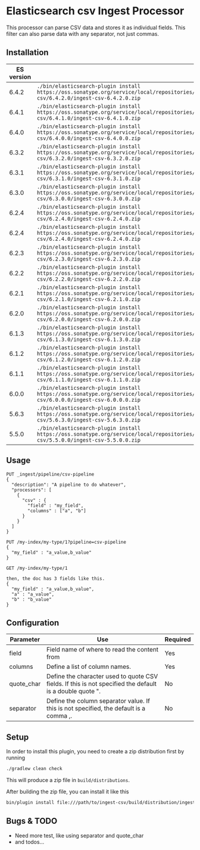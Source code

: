 # Elasticsearch csv Ingest Processor

This processor can parse CSV data and stores it as individual fields.
This filter can also parse data with any separator, not just commas.

## Installation

| ES version | Command |
| ---------- | ------- |
| 6.4.2 | `./bin/elasticsearch-plugin install https://oss.sonatype.org/service/local/repositories/releases/content/info/johtani/elasticsearch/plugin/ingest/ingest-csv/6.4.2.0/ingest-csv-6.4.2.0.zip` |
| 6.4.1 | `./bin/elasticsearch-plugin install https://oss.sonatype.org/service/local/repositories/releases/content/info/johtani/elasticsearch/plugin/ingest/ingest-csv/6.4.1.0/ingest-csv-6.4.1.0.zip` |
| 6.4.0 | `./bin/elasticsearch-plugin install https://oss.sonatype.org/service/local/repositories/releases/content/info/johtani/elasticsearch/plugin/ingest/ingest-csv/6.4.0.0/ingest-csv-6.4.0.0.zip` |
| 6.3.2 | `./bin/elasticsearch-plugin install https://oss.sonatype.org/service/local/repositories/releases/content/info/johtani/elasticsearch/plugin/ingest/ingest-csv/6.3.2.0/ingest-csv-6.3.2.0.zip` |
| 6.3.1 | `./bin/elasticsearch-plugin install https://oss.sonatype.org/service/local/repositories/releases/content/info/johtani/elasticsearch/plugin/ingest/ingest-csv/6.3.1.0/ingest-csv-6.3.1.0.zip` |
| 6.3.0 | `./bin/elasticsearch-plugin install https://oss.sonatype.org/service/local/repositories/releases/content/info/johtani/elasticsearch/plugin/ingest/ingest-csv/6.3.0.0/ingest-csv-6.3.0.0.zip` |
| 6.2.4 | `./bin/elasticsearch-plugin install https://oss.sonatype.org/service/local/repositories/releases/content/info/johtani/elasticsearch/plugin/ingest/ingest-csv/6.2.4.0/ingest-csv-6.2.4.0.zip` |
| 6.2.4 | `./bin/elasticsearch-plugin install https://oss.sonatype.org/service/local/repositories/releases/content/info/johtani/elasticsearch/plugin/ingest/ingest-csv/6.2.4.0/ingest-csv-6.2.4.0.zip` |
| 6.2.3 | `./bin/elasticsearch-plugin install https://oss.sonatype.org/service/local/repositories/releases/content/info/johtani/elasticsearch/plugin/ingest/ingest-csv/6.2.3.0/ingest-csv-6.2.3.0.zip` |
| 6.2.2 | `./bin/elasticsearch-plugin install https://oss.sonatype.org/service/local/repositories/releases/content/info/johtani/elasticsearch/plugin/ingest/ingest-csv/6.2.2.0/ingest-csv-6.2.2.0.zip` |
| 6.2.1 | `./bin/elasticsearch-plugin install https://oss.sonatype.org/service/local/repositories/releases/content/info/johtani/elasticsearch/plugin/ingest/ingest-csv/6.2.1.0/ingest-csv-6.2.1.0.zip` |
| 6.2.0 | `./bin/elasticsearch-plugin install https://oss.sonatype.org/service/local/repositories/releases/content/info/johtani/elasticsearch/plugin/ingest/ingest-csv/6.2.0.0/ingest-csv-6.2.0.0.zip` |
| 6.1.3 | `./bin/elasticsearch-plugin install https://oss.sonatype.org/service/local/repositories/releases/content/info/johtani/elasticsearch/plugin/ingest/ingest-csv/6.1.3.0/ingest-csv-6.1.3.0.zip` |
| 6.1.2 | `./bin/elasticsearch-plugin install https://oss.sonatype.org/service/local/repositories/releases/content/info/johtani/elasticsearch/plugin/ingest/ingest-csv/6.1.2.0/ingest-csv-6.1.2.0.zip` |
| 6.1.1 | `./bin/elasticsearch-plugin install https://oss.sonatype.org/service/local/repositories/releases/content/info/johtani/elasticsearch/plugin/ingest/ingest-csv/6.1.1.0/ingest-csv-6.1.1.0.zip` |
| 6.0.0 | `./bin/elasticsearch-plugin install https://oss.sonatype.org/service/local/repositories/releases/content/info/johtani/elasticsearch/plugin/ingest/ingest-csv/6.0.0.0/ingest-csv-6.0.0.0.zip` |
| 5.6.3 | `./bin/elasticsearch-plugin install https://oss.sonatype.org/service/local/repositories/releases/content/info/johtani/elasticsearch/plugin/ingest/ingest-csv/5.6.3.0/ingest-csv-5.6.3.0.zip` |
| 5.5.0 | `./bin/elasticsearch-plugin install https://oss.sonatype.org/service/local/repositories/releases/content/info/johtani/elasticsearch/plugin/ingest/ingest-csv/5.5.0.0/ingest-csv-5.5.0.0.zip` |

## Usage


```
PUT _ingest/pipeline/csv-pipeline
{
  "description": "A pipeline to do whatever",
  "processors": [
    {
      "csv" : {
        "field" : "my_field",
        "columns" : ["a", "b"]
      }
    }
  ]
}

PUT /my-index/my-type/1?pipeline=csv-pipeline
{
  "my_field" : "a_value,b_value"
}

GET /my-index/my-type/1

then, the doc has 3 fields like this.
{
  "my_field" : "a_value,b_value",
  "a" : "a_value",
  "b" : "b_value"
}
```

## Configuration

| Parameter | Use | Required |
| --- | --- | --- |
| field   | Field name of where to read the content from | Yes |
| columns  | Define a list of column names. | Yes |
| quote_char | Define the character used to quote CSV fields. If this is not specified the default is a double quote ". | No |
| separator | Define the column separator value. If this is not specified, the default is a comma ,. | No |

## Setup

In order to install this plugin, you need to create a zip distribution first by running

```bash
./gradlew clean check
```

This will produce a zip file in `build/distributions`.

After building the zip file, you can install it like this

```bash
bin/plugin install file:///path/to/ingest-csv/build/distribution/ingest-csv-0.0.1-SNAPSHOT.zip
```

## Bugs & TODO

* Need more test, like using separator and quote_char 
* and todos...


